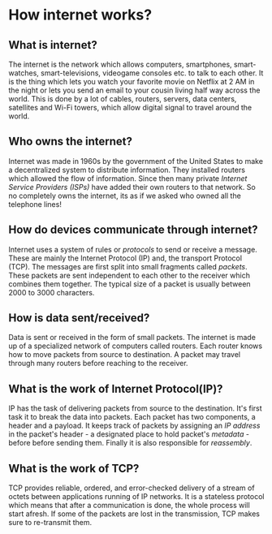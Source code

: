 # How internet works?



## What is internet?

The internet is the network which allows computers, smartphones, smart-watches, smart-televisions, videogame consoles etc. to talk to each other. It is the thing which lets you watch your favorite movie on Netflix at 2 AM in the night or lets you send an email to your cousin living half way across the world. This is done by a lot of cables, routers, servers, data centers, satellites and Wi-Fi towers, which allow digital signal to travel around the world.



## Who owns the internet?

Internet was made in 1960s by the government of the United States to make a decentralized system to distribute information. They installed routers which allowed the flow of information. Since then many private _Internet Service Providers (ISPs)_ have added  their own routers to that network. So no completely owns the internet, its as if we asked who owned all the telephone lines!



## How do devices communicate through internet?

Internet uses a system of rules or _protocols_ to send or receive a message. These are mainly the Internet Protocol (IP) and, the transport Protocol (TCP). The messages are first split into small fragments called _packets_. These packets are sent independent to each other to the receiver which combines them together. The typical size of a packet is usually between 2000 to 3000 characters.



## How is data sent/received?

Data is sent or received in the form of small packets. The internet is made up of a specialized network of computers called routers. Each router knows how to move packets from source to destination. A packet may travel through many routers before reaching to the receiver.



## What is the work of Internet Protocol(IP)?

IP has the task of delivering packets from source to the destination. It's first task it to break the data into packets. Each packet has two components, a header and a payload. It keeps track of packets by assigning an _IP address_ in the packet's header - a designated place to hold packet's _metadata_ - before before sending them. Finally it is also responsible for _reassembly_.



## What is the work of TCP?

TCP provides reliable, ordered, and error-checked delivery of a stream of octets between applications running of IP networks. It is a stateless protocol which means that after a communication is done, the whole process will start afresh. If some of the packets are lost in the transmission, TCP makes sure to re-transmit them.


